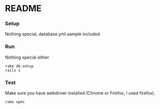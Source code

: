 # README

### Setup

Nothing special, database.yml.sample included

### Run

Nothing special either

```
rake db:setup
rails s
```

### Test

Make sure you have webdriver installed (Chrome or Firefox, I used firefox).

```
rake spec
```

